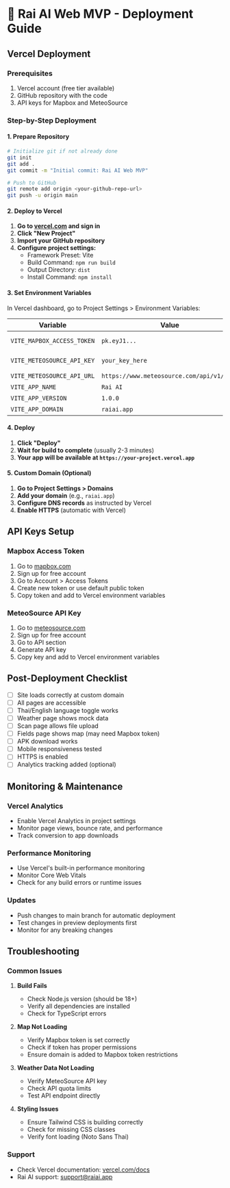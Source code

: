 # 🚀 Rai AI Web MVP - Deployment Guide

## Vercel Deployment

### Prerequisites
1. Vercel account (free tier available)
2. GitHub repository with the code
3. API keys for Mapbox and MeteoSource

### Step-by-Step Deployment

#### 1. Prepare Repository
```bash
# Initialize git if not already done
git init
git add .
git commit -m "Initial commit: Rai AI Web MVP"

# Push to GitHub
git remote add origin <your-github-repo-url>
git push -u origin main
```

#### 2. Deploy to Vercel

1. **Go to [vercel.com](https://vercel.com) and sign in**
2. **Click "New Project"**
3. **Import your GitHub repository**
4. **Configure project settings:**
   - Framework Preset: Vite
   - Build Command: `npm run build`
   - Output Directory: `dist`
   - Install Command: `npm install`

#### 3. Set Environment Variables

In Vercel dashboard, go to Project Settings > Environment Variables:

| Variable | Value | Description |
|----------|-------|-------------|
| `VITE_MAPBOX_ACCESS_TOKEN` | `pk.eyJ1...` | Get from [mapbox.com](https://mapbox.com) |
| `VITE_METEOSOURCE_API_KEY` | `your_key_here` | Get from [meteosource.com](https://meteosource.com) |
| `VITE_METEOSOURCE_API_URL` | `https://www.meteosource.com/api/v1/free` | API base URL |
| `VITE_APP_NAME` | `Rai AI` | App name |
| `VITE_APP_VERSION` | `1.0.0` | App version |
| `VITE_APP_DOMAIN` | `raiai.app` | App domain |

#### 4. Deploy

1. **Click "Deploy"**
2. **Wait for build to complete** (usually 2-3 minutes)
3. **Your app will be available at `https://your-project.vercel.app`**

#### 5. Custom Domain (Optional)

1. **Go to Project Settings > Domains**
2. **Add your domain** (e.g., `raiai.app`)
3. **Configure DNS records** as instructed by Vercel
4. **Enable HTTPS** (automatic with Vercel)

## API Keys Setup

### Mapbox Access Token
1. Go to [mapbox.com](https://mapbox.com)
2. Sign up for free account
3. Go to Account > Access Tokens
4. Create new token or use default public token
5. Copy token and add to Vercel environment variables

### MeteoSource API Key
1. Go to [meteosource.com](https://meteosource.com)
2. Sign up for free account
3. Go to API section
4. Generate API key
5. Copy key and add to Vercel environment variables

## Post-Deployment Checklist

- [ ] Site loads correctly at custom domain
- [ ] All pages are accessible
- [ ] Thai/English language toggle works
- [ ] Weather page shows mock data
- [ ] Scan page allows file upload
- [ ] Fields page shows map (may need Mapbox token)
- [ ] APK download works
- [ ] Mobile responsiveness tested
- [ ] HTTPS is enabled
- [ ] Analytics tracking added (optional)

## Monitoring & Maintenance

### Vercel Analytics
- Enable Vercel Analytics in project settings
- Monitor page views, bounce rate, and performance
- Track conversion to app downloads

### Performance Monitoring
- Use Vercel's built-in performance monitoring
- Monitor Core Web Vitals
- Check for any build errors or runtime issues

### Updates
- Push changes to main branch for automatic deployment
- Test changes in preview deployments first
- Monitor for any breaking changes

## Troubleshooting

### Common Issues

1. **Build Fails**
   - Check Node.js version (should be 18+)
   - Verify all dependencies are installed
   - Check for TypeScript errors

2. **Map Not Loading**
   - Verify Mapbox token is set correctly
   - Check if token has proper permissions
   - Ensure domain is added to Mapbox token restrictions

3. **Weather Data Not Loading**
   - Verify MeteoSource API key
   - Check API quota limits
   - Test API endpoint directly

4. **Styling Issues**
   - Ensure Tailwind CSS is building correctly
   - Check for missing CSS classes
   - Verify font loading (Noto Sans Thai)

### Support
- Check Vercel documentation: [vercel.com/docs](https://vercel.com/docs)
- Rai AI support: support@raiai.app
